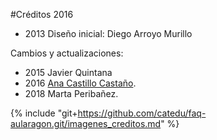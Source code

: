 #Créditos 2016

* 2013 Diseño inicial: Diego Arroyo Murillo

Cambios y actualizaciones:

* 2015 Javier Quintana
* 2016 [Ana Castillo Castaño](http://www.ana-castillo.com/).
* 2018 Marta Peribañez.



{% include "git+https://github.com/catedu/faq-aularagon.git/imagenes_creditos.md" %}